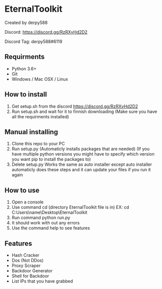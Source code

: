 # EternalToolkit
Created by derpy588

Discord: https://discord.gg/RzRXyHd2D2

Discord Tag: derpy588#6119

## Requirments
- Python 3.6+
- Git
- Windows / Mac OSX / Linux

## How to install
1. Get setup.sh from the discord https://discord.gg/RzRXyHd2D2
2. Run setup.sh and wait for it to finnish downloading (Make sure you have all the requirments installed)

## Manual installing
1. Clone this repo to your PC
2. Run setup.py (Automaticly installs packages that are needed) (If you have multiple python versions you might have to specify which version you want pip to install the packages to)
3. Delete setup.py
Works the same as auto installer except auto installer automaticly does these steps and it can update your files if you run it again

## How to use
1. Open a console
2. Use command cd (directory EternalToolkit file is in) EX: cd C:Users\name\Desktop\EternalToolkit 
3. Run command python run.py
4. It should work with out any errors
5. Use the command help to see features

## Features
- Hash Cracker
- Dos (Not DDos)
- Proxy Scraper
- Backdoor Generator
- Shell for Backdoor
- List IPs that you have grabbed
